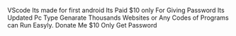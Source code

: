 VScode Its made for first android 
Its Paid $10 only For Giving Password
Its Updated Pc Type Genarate Thousands
Websites or Any Codes of Programs can Run 
Easyly.
Donate Me $10 Only
Get Password
